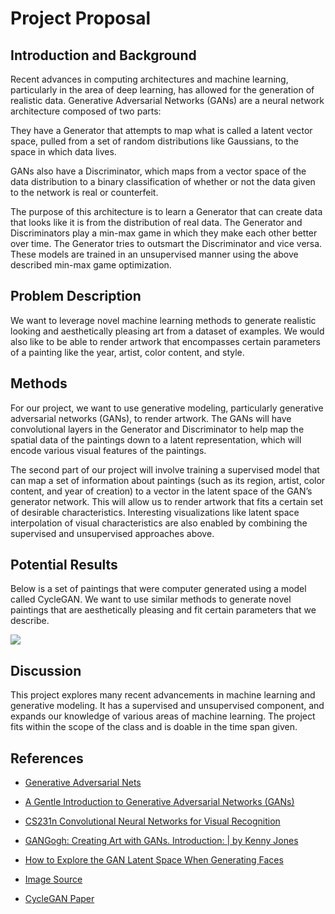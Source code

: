 # Project Proposal

## Introduction and Background

Recent advances in computing architectures and machine learning, particularly in the area of deep learning, has allowed for the generation of realistic data. Generative Adversarial Networks (GANs) are a neural network architecture composed of two parts:

They have a Generator that attempts to map what is called a latent vector space, pulled from a set of random distributions like Gaussians, to the space in which data lives.

GANs also have a Discriminator, which maps from a vector space of the data distribution to a binary classification of whether or not the data given to the network is real or counterfeit.

The purpose of this architecture is to learn a Generator that can create data that looks like it is from the distribution of real data. The Generator and Discriminators play a min-max game in which they make each other better over time. The Generator tries to outsmart the Discriminator and vice versa. These models are trained in an unsupervised manner using the above described min-max game optimization.


## Problem Description

We want to leverage novel machine learning methods to generate realistic looking and aesthetically pleasing art from a dataset of examples. We would also like to be able to render artwork that encompasses certain parameters of a painting like the year, artist, color content, and style. 

## Methods

For our project, we want to use generative modeling, particularly generative adversarial networks (GANs), to render artwork. The GANs will have convolutional layers in the Generator and Discriminator to help map the spatial data of the paintings down to a latent representation, which will encode various visual features of the paintings.

The second part of our project will involve training a supervised model that can map a set of information about paintings (such as its region, artist, color content, and year of creation) to a vector in the latent space of the GAN’s generator network. This will allow us to render artwork that fits a certain set of desirable characteristics. Interesting visualizations like latent space interpolation of visual characteristics are also enabled by combining the supervised and unsupervised approaches above.

## Potential Results

Below is a set of paintings that were computer generated using a model called CycleGAN. We want to use similar methods to generate novel paintings that are aesthetically pleasing and fit certain parameters that we describe.

![](https://miro.medium.com/max/875/1*CX690BeurSxHFJPSiGW1ow.png)

## Discussion

This project explores many recent advancements in machine learning and generative modeling. It has a supervised and unsupervised component, and expands our knowledge of various areas of machine learning. The project fits within the scope of the class and is doable in the time span given. 


## References

- [Generative Adversarial Nets](https://papers.nips.cc/paper/5423-generative-adversarial-nets.pdf)
- [A Gentle Introduction to Generative Adversarial Networks (GANs)](https://machinelearningmastery.com/what-are-generative-adversarial-networks-gans/)

- [CS231n Convolutional Neural Networks for Visual Recognition](https://cs231n.github.io/convolutional-networks/)

- [GANGogh: Creating Art with GANs. Introduction: | by Kenny Jones](https://towardsdatascience.com/gangogh-creating-art-with-gans-8d087d8f74a1)


- [How to Explore the GAN Latent Space When Generating Faces](https://machinelearningmastery.com/how-to-interpolate-and-perform-vector-arithmetic-with-faces-using-a-generative-adversarial-network/)

- [Image Source](https://towardsdatascience.com/cyclegans-to-create-computer-generated-art-161082601709)

- [CycleGAN Paper](https://arxiv.org/abs/1703.10593)
